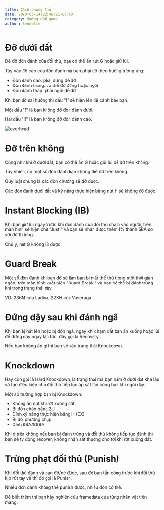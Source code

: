 ```yaml
---
title: Cách phòng thủ
date: 2020-03-14T22:46:21+07:00
category: Hướng dẫn game
author: Sennette
---
```


# Đỡ dưới đất

Để đỡ đòn đánh của đối thủ, bạn có thể ấn nút G hoặc giữ lùi.

Tùy vào độ cao của đòn đánh mà bạn phải đỡ theo hướng tương ứng:

- Đòn đánh cao: phải đứng để đỡ
- Đòn đánh trung: có thể đỡ đứng hoặc ngồi
- Đòn đánh thấp: phải ngồi để đỡ

Khi bạn đỡ sai hướng thì dấu "!" sẽ hiện lên để cảnh báo bạn.

Một dấu "!" là bạn không đỡ đòn đánh dưới.

Hai dấu "!!" là bạn không đỡ đòn đánh cao.

![overhead](/images/tut5/overhead.jpg)

# Đỡ trên không

Cũng như khi ở dưới đất, bạn có thể ấn G hoặc giữ lùi để đỡ trên không.

Tuy nhiên, có một số đòn đánh bạn không thể đỡ trên không.

Quy luật chung là các đòn chưởng sẽ đỡ được.

Các đòn đánh dưới đất và kỹ năng thực hiện bằng nút H sẽ không đỡ được.

# Instant Blocking (IB)

Khi bạn giữ lùi ngay trước khi đòn đánh của đối thủ chạm vào người, trên màn
hình sẽ hiện chữ "Just!" và bạn sẽ nhận được thêm 1% thanh SBA so với đỡ
thường.

Chú ý, nút G không IB được.

# Guard Break

Một số đòn đánh khi bạn đỡ sẽ làm bạn bị mất thế thủ trong một thời gian ngắn,
trên màn hình xuất hiện “Guard Break!” và bạn có thể bị đánh trúng khi trong
trạng thái này.

VD: 236M của Ladiva, 22XH của Vaseraga

# Đứng dậy sau khi đánh ngã

Khi bạn bị hất lên hoặc bị đốn ngã, ngay khi chạm đất bạn ấn xuống hoặc lùi để
đứng dậy ngay lập tức, đây gọi là Recovery.

Nếu bạn không ấn gì thì bạn sẽ vào trạng thái Knockdown.

# Knockdown

Hay còn gọi là Hard Knockdown, là trạng thái mà bạn nằm ở dưới đất khá lâu và
tạo điều kiện cho đối thủ tiếp tục áp sát tấn công bạn khi ngồi dậy.

Một số trường hợp bạn bị Knockdown:

- Không ấn nút khi rớt xuống đất
- Bị đốn chân bằng 2U
- Dính kỹ năng thực hiện bằng H (EX)
- Bị đối phương chụp
- Dính SBA/SSBA

Khi ở trên không nếu bạn bị đánh trúng và đối thủ không tiếp tục đánh thì bạn
sẽ tự động recover, không nhận sát thương cho tới khi rớt xuống đất.

# Trừng phạt đối thủ (Punish)

Khi đối thủ đánh và bạn đỡ/né được, sau đó bạn tấn công trước khi đối thủ kịp
rút tay về thì đó gọi là Punish.

Nhiều đòn đánh không thể punish được, nhiều đòn có thể.

Để biết thêm thì bạn hãy nghiên cứu framedata của từng nhân vật trên mạng.
